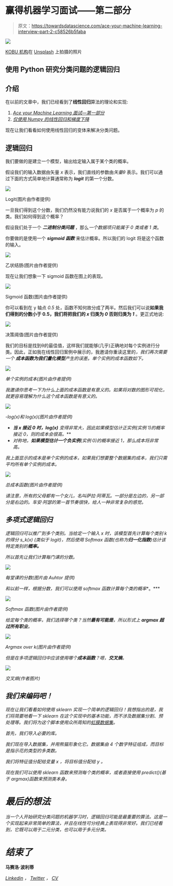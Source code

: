 # 赢得机器学习面试——第二部分

> 原文：<https://towardsdatascience.com/ace-your-machine-learning-interview-part-2-c58526b5faba>

![](img/02b1e0735376d11e3a28b80a8db2a56f.png)

[KOBU 机构](https://unsplash.com/@kobuagency?utm_source=medium&utm_medium=referral)在 [Unsplash](https://unsplash.com?utm_source=medium&utm_medium=referral) 上拍摄的照片

## 使用 Python 研究分类问题的逻辑回归

## 介绍

在以前的文章中，我们已经看到了**线性回归**算法的理论和实现:

1.  [*Ace your Machine Learning 面试—第一部分*](/ace-your-machine-learning-interview-part-1-e6a5897e6844)
2.  [*仅使用 Numpy 的线性回归和梯度下降*](/linear-regression-and-gradient-descent-using-only-numpy-53104a834f75)

现在让我们看看如何使用线性回归的变体来解决分类问题。

## **逻辑回归**

我们要做的是建立一个模型，输出给定输入属于某个类的概率。

假设我们的输入数据由矢量 *x* 表示，我们直线的参数由*矢量θ* 表示。我们可以通过下面的方式简单地计算通常称为 ***logit*** 的第一个分数。

![](img/1040421cccb2236c91048bea5c19be26.png)

Logit(图片由作者提供)

一旦我们得到这个分数，我们仍然没有能力说我们的 *x* 是否属于一个概率为 *p* 的类。我们如何得到这个概率？

假设我们处于一个 ***二进制分类问题*** ，那么*一个数据项只能属于 0 类或者 1 类*。

你要做的是使用一个 ***sigmoid 函数*** 来估计概率。所以我们的 logit 将是这个函数的输入。

![](img/f8334cd72f74176244876dc5eecf8d06.png)

乙状结肠(图片由作者提供)

现在让我们想象一下 sigmoid 函数在图上的表现。

![](img/6062f8634124f71d923b1aa4ac2f3973.png)

Sigmoid 函数(图片由作者提供)

你可以看到在 y 轴点 *0.5* 处，函数不知何故分成了两半。然后我们可以说**如果我们得到的分数小于 0.5，我们将把我们的 *x* 归类为 *0* 否则归类为 *1*** 。更正式地说:

![](img/dd61e5ae1e43e11313a290f92b2d251f.png)

决策阈值(图片由作者提供)

我们的目标是找到θ的最佳值，这样我们就能够(几乎)正确地对每个实例进行分类。因此，正如我在线性回归案例中展示的，我邀请你重读这里的</linear-regression-and-gradient-descent-using-only-numpy-53104a834f75>*，我们再次需要一个 ***成本函数*****为我们量化模型**产生的误差。单个实例的成本函数如下。*

*![](img/632711c6fc73fd4865e2c3eb2e032077.png)*

*单个实例的成本(图片由作者提供)*

*我邀请你思考一下为什么上面的成本函数是有意义的。如果将对数的图形可视化，就更容易理解为什么这个成本函数是有意义的。*

*![](img/6439d92143a3c6570a2587f01bdfecde.png)*

*-log(x)和 log(x)(图片由作者提供)*

*   ***当 *x* 接近 *0* 时，log(x)** 变得非常大，因此如果模型估计正实例(实例 1)的概率接近 0，则**的成本会很高。***
*   *对称地，**如果模型估计一个负实例**(实例 0)的概率接近 1，那么成本将非常高。*

*我上面显示的成本是单个实例的成本，如果我们想要整个数据集的成本，我们只需平均所有单个实例的成本。*

*![](img/d6dd83988331287cc5d4b62ae8731d5d.png)*

*总成本函数(图片由作者提供)*

*请注意，所有的父母都有一个女儿，名叫萨拉·阿蒂瓦。一部分是左边的，另一部分是右边的。车安·阿瑟的第一首节奏很快，给人一种非常复杂的感觉。*

## *多项式逻辑回归*

*逻辑回归可以推广到多个类别。当给定一个输入 *x* 时，该模型首先计算每个类别 *k* 的得分 *s_k(x)* (类似于 logit)，然后使用 Softmax 函数(也称为**归一化指数**)估计该特定类别的**概率。***

*所以首先让我们计算每门课的分数。*

*![](img/18e310566cb31077ca6754d42cbc9f9f.png)*

*每堂课的分数(图片由 Auhtor 提供)*

*和以前一样，根据分数，我们可以使用 softmax 函数计算每个类的概率**。***

*![](img/99acde4fa8c1a20200bba14071a6e9be.png)*

*Softmax 函数(图片由作者提供)*

*给定每个类的概率，我们选择哪个类？当然**最有可能是**，所以形式上 **argmax 超过所有职业**。*

*![](img/8b2a540d82d2a63b2ea2fb96d297b751.png)*

*Argmax over k(图片由作者提供)*

*但是在多项逻辑回归中应该使用哪个**成本函数**？嗯，**交叉熵**。*

*![](img/72e36aeb54aef1a4782868018d14a943.png)*

*交叉熵(作者图片)*

## *我们来编码吧！*

*现在让我们看看如何使用 sklearn 实现一个简单的逻辑回归！我想指出的是，我们将简要地看一下 sklearn 在这个实现中的基本功能，而不涉及数据集分割、预处理等。我们将为这个脚本使用众所周知的[虹膜数据集](https://archive.ics.uci.edu/ml/datasets/iris)。*

*首先，我们导入必要的库。*

*我们现在导入数据集，并用熊猫形象化它。数据集由 4 个数字特征组成，而目标是指示花的类型的多类数。*

*我们将特征值分配给变量 *x* ，将目标值分配给 *y* 。*

*现在我们可以使用 sklearn 函数来预测每个类的概率，或者直接使用 predict()(基于 argmax)函数来预测类本身。*

# *最后的想法*

*当一个人开始研究分类问题的机器学习时，逻辑回归可能是最重要的算法。这是一个实现起来非常简单的算法，并且在线性可分经典上表现得非常好。我们已经看到，它既可以用于二元分类，也可以用于多元分类。*

# *结束了*

**马赛洛·波利蒂**

*[Linkedin](https://www.linkedin.com/in/marcello-politi/) ， [Twitter](https://twitter.com/_March08_) ， [CV](https://march-08.github.io/digital-cv/)*